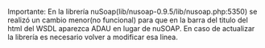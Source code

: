 Importante: En la librería nuSoap(lib/nusoap-0.9.5/lib/nusoap.php:5350) se realizó un cambio menor(no funcional) para que en la barra del titulo del html del WSDL aparezca ADAU en lugar de nuSOAP. En caso de actualizar la librería es necesario volver a modificar esa linea.


